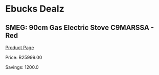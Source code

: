 
# Ebucks Dealz
## SMEG: 90cm Gas Electric Stove C9MARSSA - Red
[Product Page](https://www.ebucks.com/web/shop/productSelected.do?prodId=315678560&catId=1196429345)

Price: R25999.00

Savings: 1200.0


	